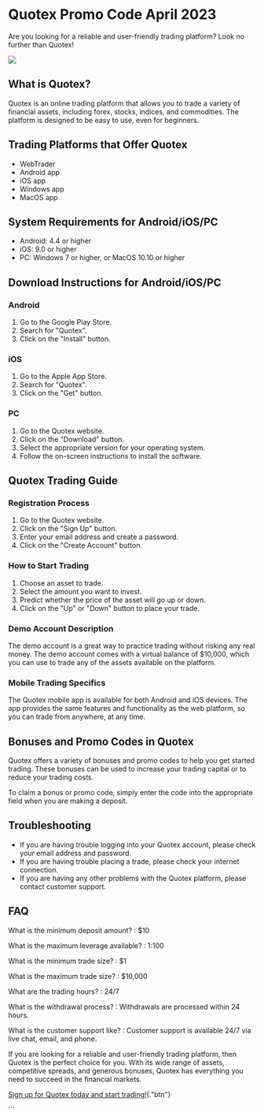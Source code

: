 # Quotex Promo Code April 2023

Are you looking for a reliable and user-friendly trading platform? Look
no further than Quotex!

[![](https://static.quotex.io/files/4_en/300_250.jpg)](https://traff.sbs/brokerqxlid)

## What is Quotex?

Quotex is an online trading platform that allows you to trade a variety
of financial assets, including forex, stocks, indices, and commodities.
The platform is designed to be easy to use, even for beginners.

## Trading Platforms that Offer Quotex

-   WebTrader
-   Android app
-   iOS app
-   Windows app
-   MacOS app

## System Requirements for Android/iOS/PC

-   Android: 4.4 or higher
-   iOS: 9.0 or higher
-   PC: Windows 7 or higher, or MacOS 10.10 or higher

## Download Instructions for Android/iOS/PC

### Android

1.  Go to the Google Play Store.
2.  Search for "Quotex".
3.  Click on the "Install" button.

### iOS

1.  Go to the Apple App Store.
2.  Search for "Quotex".
3.  Click on the "Get" button.

### PC

1.  Go to the Quotex website.
2.  Click on the "Download" button.
3.  Select the appropriate version for your operating system.
4.  Follow the on-screen instructions to install the software.

## Quotex Trading Guide

### Registration Process

1.  Go to the Quotex website.
2.  Click on the "Sign Up" button.
3.  Enter your email address and create a password.
4.  Click on the "Create Account" button.

### How to Start Trading

1.  Choose an asset to trade.
2.  Select the amount you want to invest.
3.  Predict whether the price of the asset will go up or down.
4.  Click on the "Up" or "Down" button to place your trade.

### Demo Account Description

The demo account is a great way to practice trading without risking any
real money. The demo account comes with a virtual balance of \$10,000,
which you can use to trade any of the assets available on the platform.

### Mobile Trading Specifics

The Quotex mobile app is available for both Android and iOS devices. The
app provides the same features and functionality as the web platform, so
you can trade from anywhere, at any time.

## Bonuses and Promo Codes in Quotex

Quotex offers a variety of bonuses and promo codes to help you get
started trading. These bonuses can be used to increase your trading
capital or to reduce your trading costs.

To claim a bonus or promo code, simply enter the code into the
appropriate field when you are making a deposit.

## Troubleshooting

-   If you are having trouble logging into your Quotex account, please
    check your email address and password.
-   If you are having trouble placing a trade, please check your
    internet connection.
-   If you are having any other problems with the Quotex platform,
    please contact customer support.

## FAQ

What is the minimum deposit amount?
:   \$10

What is the maximum leverage available?
:   1:100

What is the minimum trade size?
:   \$1

What is the maximum trade size?
:   \$10,000

What are the trading hours?
:   24/7

What is the withdrawal process?
:   Withdrawals are processed within 24 hours.

What is the customer support like?
:   Customer support is available 24/7 via live chat, email, and phone.

If you are looking for a reliable and user-friendly trading platform,
then Quotex is the perfect choice for you. With its wide range of
assets, competitive spreads, and generous bonuses, Quotex has everything
you need to succeed in the financial markets.

[Sign up for Quotex today and start
trading!](\%22https://traff.sbs/brokerqxsignup\%22){."btn"}

\`\`\`

